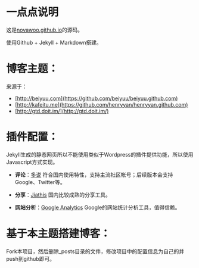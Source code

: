 一点点说明
===

这是[novawoo.github.io](http://novawoo.github.io)的源码。

使用Github + Jekyll + Markdown搭建。

博客主题：
===

来源于：
- [http://beiyuu.com](https://github.com/beiyuu/beiyuu.github.com)
- [http://kafeitu.me](https://github.com/henryyan/henryyan.github.com)
- [http://gtd.doit.im/](http://gtd.doit.im/)


插件配置：
===

Jekyll生成的静态网页所以不能使用类似于Wordpress的插件提供功能，所以使用Javascript方式实现。

* **评论**：[多说](http://duoshuo.com) 符合国内使用特性，支持主流社区帐号；后续版本会支持Google、Twitter等。

* **分享**：[Jiathis](http://www.jiathis.com/) 国内比较成熟的分享工具。

* **网站分析**：[Google Analytics](http://www.google.com/analytics/) Google的网站统计分析工具，值得信赖。

基于本主题搭建博客：
===

Fork本项目，然后删除_posts目录的文件，修改项目中的配置信息为自己的并push到github即可。

